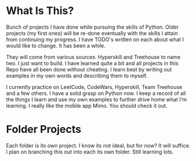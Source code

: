 # What Is This?

Bunch of projects I have done while pursuing the skills of Python. Older projects (my first ones) will be re-done eventually with the skills I attain from continuing my progress. I have TODO's written on each about what I would like to change. It has been a while.

They will come from various sources. Hyperskill and Treehouse to name two. I just want to build. I have learned quite a bit and all projects in this Repo have all been done without cheating. I learn best by writing out examples in my own words and describing them to myself.

I currently practice on LeetCode, CodeWars, Hyperskill, Team Treehouse and a few others. I have a solid grasp on Python now. I keep a record of all the things I learn and use my own examples to further drive home what I'm learning. I really like the mobile app Mimo. You should check it out.

# Folder Projects

Each folder is its own project. I know its not ideal, but for now? It will suffice. I plan on branching this out into each its own folder. Still learning lots.
